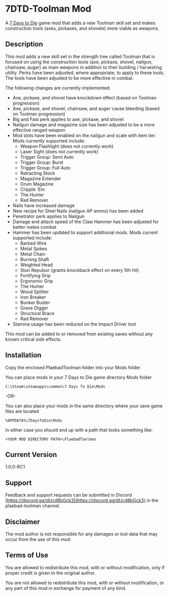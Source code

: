 # 7DTD-Toolman Mod
A [7 Days to Die](https://7daystodie.com/) game mod that adds a new Toolman skill set and
makes construction tools (axes, pickaxes, and shovels) more viable as weapons.

## Description
This mod adds a new skill set in the strength tree called Toolman that is focused on using
the construction tools (axe, pickaxe, shovel, nailgun, chainsaw, auger) as main weapons in
addition to their building / harvesting utility. Perks have been adjusted, where appropriate,
to apply to these tools. The tools have been adjusted to be more effective in combat.

The following changes are currently implemented:

- Axe, pickaxe, and shovel have knockdown effect (based on Toolman progression)
- Axe, pickaxe, and shovel, chainsaw, and auger cause bleeding (based on Toolman progression)
- Big and Fast perk applies to axe, pickaxe, and shovel
- Nailgun damage and magazine size has been adjusted to be a more effective ranged weapon
- Mod slots have been enabled on the nailgun and scale with item tier.
  Mods currently supported include:
    - Weapon Flashlight (does not currently work)
    - Laser Sight (does not currently work)
    - Trigger Group: Semi Auto
    - Trigger Group: Burst
    - Trigger Group: Full Auto
    - Retracting Stock
    - Magazine Extender
    - Drum Magazine
    - Cripple 'Em
    - The Hunter
    - Rad Remover
- Nails have increased damage
- New recipe for Steel Nails (nailgun AP ammo) has been added
- Penetrator perk applies to Nailgun
- Damage and attack speed of the Claw Hammer has been adjusted for better melee combat
- Hammer has been updated to support additional mods.
  Mods current supported include:
    - Barbed Wire
    - Metal Spikes
    - Metal Chain
    - Burning Shaft
    - Weighted Head
    - Stun Repulsor (grants knockback effect on every 5th hit)
    - Fortifying Grip
    - Ergonomic Grip
    - The Hunter
    - Wood Splitter
    - Iron Breaker
    - Bunker Buster
    - Grave Digger
    - Structural Brace
    - Rad Remover
- Stamina usage has been reduced on the Impact Driver tool

This mod can be added to or removed from existing saves without any known critical side effects.

## Installation
Copy the enclosed PlaebadToolman folder into your Mods folder

You can place mods in your 7 Days to Die game directory Mods folder

```C:\Steam\steamapps\common\7 Days To Die\Mods```

-OR-

You can also place your mods in the same directory where your save game files
are located

```%APPDATA%\7DaysToDie\Mods```


In either case you should end up with a path that looks something like:

```<YOUR MOD DIRECTORY PATH>\PlaebadToolman```

## Current Version

1.0.0-RC1

## Support

Feedback and support requests can be submitted in Discord [https://discord.gg/dUcd8bGck3](https://discord.gg/dUcd8bGck3)
in the plaebad-toolman channel.

## Disclaimer
The mod author is not responsible for any damages or lost data that may occur from
the use of this mod.

## Terms of Use
You are allowed to redistribute this mod, with or without modification, only if
proper credit is given to the original author.

You are not allowed to redistribute this mod, with or without modification, or any
part of this mod in exchange for payment of any kind.